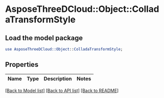 # AsposeThreeDCloud::Object::ColladaTransformStyle

## Load the model package
```perl
use AsposeThreeDCloud::Object::ColladaTransformStyle;
```

## Properties
Name | Type | Description | Notes
------------ | ------------- | ------------- | -------------

[[Back to Model list]](../README.md#documentation-for-models) [[Back to API list]](../README.md#documentation-for-api-endpoints) [[Back to README]](../README.md)


